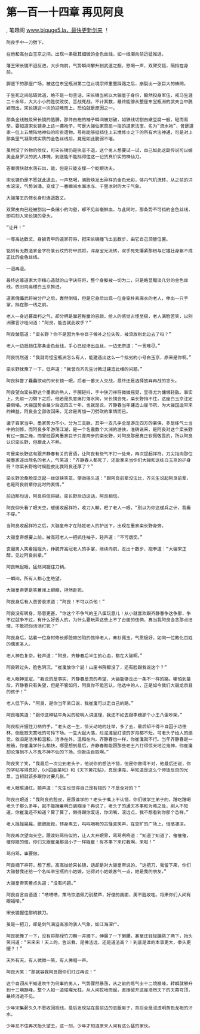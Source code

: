 # 第一百一十四章 再见阿良
, 笔趣阁 www.biquge5.la，最快更新剑来 ！

    阿良手中一刀劈下。

    在他和高台白玉京之间，出现一条极其细微的金色丝线，如一线潮向前迅猛推进。

    藩王宋长镜不退反进，大步向前，气势瞬间攀升到武道之巅，怒喝一声，双臂交错，隔挡在身前。

    脚底下的那座广场，被这位东宝瓶洲第二位止境宗师重重踩踏之后，崩裂出一张巨大的蛛网。

    于生死之间砥砺武道，绝不是一句空话，宋长镜当初以大骊皇子身份，毅然投身军伍，戎马生涯二十余年，大大小小的胜仗败仗、苦战死战，不计其数，最终能够从整座东宝瓶洲的武夫当中脱颖而出，宋长镜这一次的迎难而上，恐怕就是原因之一。

    那条金线触及宋长镜的胳膊，那件白袍的袖子瞬间被划破，如铁线切割白嫩豆腐一般，轻而易举，要知道宋长镜身上这一袭袍子，可是大骊仙家首屈一指的道家法宝，名为“流水袍”，曾是道家一位上五境陆地神仙的珍贵遗物，号称能够抵挡住上五境修士之下的所有术法神通，可是对上那条罡气凝聚成实质的金色丝线后，竟是如此脆弱不堪。

    虽然没了外物的依仗，可宋长镜仍是执意不退，这个男人想要试一试，自己如此这副传说可以媲美金身罗汉的武人体魄，到底能不能挡得住这一记货真价实的神仙刀。

    答案很快就水落石出，能，但是只能支撑一个眨眼功夫。

    宋长镜仍是不愿就此退去，一声怒喝，满脸焕发出异样的金色光彩，体内气机流转，从之前的洪水滚滚，气势汹涌，变成了一番瞬间水面冰冻、千里冰封的大千气象。

    大骊藩王的修长身形连退数丈。

    双臂皮肉已经被割出一条细小的沟壑，却不见丝毫鲜血，与此同时，那条势不可挡的金色丝线，即将刻入宋长镜的骨头。

    “让开！”

    一尊高达数丈、身披青甲的道家符将，把宋长镜撞飞出去数步，由它自己顶替位置。

    铭刻有无数道家金字符箓云纹的符甲武将，浑身宝光流转，双手死死攥紧那根与它雄壮身躯不成正比的金色丝线。

    一退再退。

    最终这尊道家大宗精心造就的山字诀符将，整个身躯被一切为二，只是略显黯淡几分的金色丝线，依旧向高楼白玉京推进。

    道家傀儡武将被分尸之后，轰然倒塌，但是它身后出现一位身穿朴素麻衣的老人，伸出一只手掌，挡在那一线之前。

    老人一身迟暮腐朽之气，却分明是面若稚童的容颜，给人的感觉古怪至极，老人满脸苦笑，以别洲雅言沙哑问道：“阿良，能否就此收手？”

    阿良皱眉道：“栾长野？你不是因为争夺巨子候补之位失败，被流放到北边去了吗？”

    老人一边抵挡住那条金色丝线，手心已经渗出血丝，一边无奈道：“一言难尽。”

    阿良恍然道：“我就奇怪宝瓶洲怎么有人，能建造出这么一个拙劣的小号白玉京，原来是你啊。”

    栾长野犹豫了一下，低声道：“我曾向齐先生讨教过建造此楼的问题。”

    阿良斜瞥了蠢蠢欲动的宋长镜一眼，后者一番天人交战，最终还是选择放弃再战的念头。

    阿良望向栾长野这个墨家的熟人，手腕轻抖，手中狭刀祥符微微摇晃，显得尤为慵懒轻敌。事实上，先前一刀劈下之后，他若是执意痛打落水狗，宋长镜会死，栾长野挡不住，这座白玉京注定要倒塌，大骊国势会最少后退四五十年，也就是说，齐静春当年建造山崖书院，为大骊国运带来的裨益，阿良会全部收回来，无非是再加一刀劈砍的事情而已。

    诸子百家当中，墨家势力不小，分为三支脉，其中一支几乎全是游走四方的豪侠，多是练气士当中的剑修，而阿良多年游荡江湖，是一个名震数个大洲的游侠，准确说来，是阿良对这个栾长野有过一面之缘，而曾经距离墨家巨子只差两步的栾长野，对阿良那是真正钦佩敬畏的，所以阿良认识栾长野，但跟此人不熟。

    可是栾长野这句跟齐静春有关的言语，让阿良有些气不打一处来，再次提起祥符，刀尖指向那位被墨家逐出除名的老人，气笑道：“齐静春人都死了，还能拿来当你们大骊和这栋白玉京的护身符？你栾长野啥时候脸皮比我阿良还厚了？”

    栾长野沧桑脸庞泛起一丝促狭笑意，使劲摇头道：“跟阿良前辈没法比，齐先生说起阿良前辈，也是阿良前辈你此时的表情。”

    前边那句话，阿良将信将疑。栾长野后边这话，阿良相信。

    阿良仰头看了眼天空，缓缓收起祥符，收刀入鞘，瞪了老人一眼，“别以为你这缓兵之计，我看不穿。”

    当阿良收起祥符之后，大骊皇帝才在陆姓老人的护送下，出现在墨家栾长野身旁。

    大骊皇帝想要上前，被高冠老人一把抓住袖子，轻声道：“不可唐突。”

    衮服男人笑着摇摇头，挣脱开高冠老人的手掌，继续向前，走出十数步，抱拳道：“大骊宋正醇，见过阿良前辈。”

    阿良眯起眼，猛然间握住刀柄。

    一瞬间，所有人都心生绝望。

    大骊皇帝更是笑着闭上眼睛，坦然赴死。

    阿良身后有人苦苦哀求道：“阿良！不可以杀他！”

    阿良没有转身，怒意更甚，“你这个不争气的王八蛋玩意儿！从小就喜欢跟齐静春争这争那，争不过就争不过，有什么好丢人的，为什么要玩弄这些上不了台面的伎俩，真当我阿良会念那点旧情，不敢把你活活打死？”

    阿良身后，站着一位身材修长却脸颊凹陷的憔悴老人，青衫佩玉，气质极好，如同一位教化百姓的儒家圣人。

    老人神色复杂，轻声道：“阿良，齐静春后半生的心血，都在大骊啊。”

    阿良转过头，脸色阴沉，“崔瀺放你个屁！山崖书院都没了，还有脸跟我说这个？”

    老人眼神坚定，“我说的是事实，齐静春是真的希望，大骊能够走出一条不一样的路。哪怕到最后，齐静春只有失望，但是不管如何，阿良你不能否认，他选中的人，正是如今我们大骊龙泉县的孩子！”

    老人低下头，“阿良，是你当年亲口说，我崔瀺可以走自己的路。”

    阿良嗤笑道：“跟你这种钻牛角尖的聪明人讲道理，我还不如去跟李槐那个小王八蛋吵架。”

    阿良松开握住刀柄的手，“老头这一生，惊天动地的壮举，多了去，最后却不得不自囚于功德林，倒是寂天寞地的可怜下场。一生大起大落，烂泥滩里打滚的岁月都不短。可老头子给人的感觉，依旧是洁净和温和，洁净在外，温和在内。齐静春也一样，你崔瀺就不行。当年齐静春是一根筋，你崔瀺学什么都快，哪里想到最后，齐静春都能跟那些老王八打得惊天地泣鬼神，你崔瀺却沦落到不人不鬼不神不仙的下场，你咎由自取啊。”

    阿良笑了笑，“我最后一次见到老头子，他说你的想法不错，但是你做得不对，他最后还说，你的字帖写得真好，《小园韭菜帖》和《天下黄花贴》，真是漂亮，早知道是这么个师徒反目的光景，当初就该多跟你讨要几张。”

    老人眼眶通红，颤声道：“先生也觉得自己是有错的？不是全对的？”

    阿良白眼道：“我阿良的脸皮，是跟谁学的？老头子嘴上不认错，你们做学生弟子的，蹭吃蹭喝老头子那么多年，就不能揣着明白装糊涂？再说了，老头子的通天本事和为难之处，别人不知道，你崔瀺还不知道？算了算了，懒得跟你废话，你闭嘴，滚远点，我不想看到你那个怂样。”

    老人摇摇晃晃，踉踉跄跄，转身离去，呜呜咽咽的古怪苦笑声，在空旷的广场上，倍感凄凉。

    阿良再次望向天空，跟泼妇骂街似的，让人大开眼界，骂骂咧咧道：“知道了知道了，催催催，催你娘的催，你们又跟崔瀺那混小子一样姓崔！有本事下来打我啊，来啦！”

    骂归骂，事要做。

    阿良摘下祥符，想了想，高高抛给宋长镜，话却是对大骊皇帝说的，“这把刀，我留下来，你们大骊替我还给一个名叫李宝瓶的小姑娘，记得对小姑娘客气一点，她是我的朋友。”

    大骊皇帝笑着点头道：“没有问题。”

    阿良自言自语道：“啧啧啧，策马饮酒佩刀别葫芦，好俊的画面，美不胜收哇。将来你们人间有眼福喽。”

    宋长镜握住那柄狭刀。

    虽是一把刀，却是剑气满溢高涨的骇人气象，如江海深广。

    阿良犹豫了一下，没有将那绿竹刀鞘一并摘下，伸展了一下懒腰，甚至还轻轻蹦跳了两下，抬头笑问道：“来来来！天上的，告诉我，是佛法远，还是道法高？！到底是谁的本事更大，拳头更硬？！”

    天外有天，有人微微一笑，有人佛唱一声。

    阿良大笑：“那就容我阿良跟你们打过再说！”

    这个自诩从不知道吹牛为何事的男人，气势骤然暴涨，从之前的练气士十二境巅峰，转瞬就攀升到十三境巅峰，整个人如一道璀璨光柱，从人间拔地而起，直接破开这座浩然天下的天幕穹顶，最终消逝不见。

    少年宋集薪久久不愿收回视线，最后发现站在最前边的衮服男子，背后全是浸透明黄色龙袍的汗水。

    少年忍不住再次抬头望去，这一刻，少年才知道原来人间有这么猛的家伙。